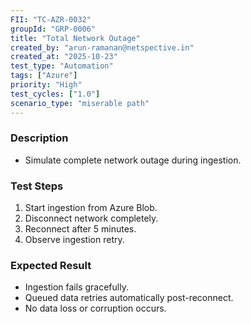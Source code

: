 ```yaml
---
FII: "TC-AZR-0032"
groupId: "GRP-0006"
title: "Total Network Outage"
created_by: "arun-ramanan@netspective.in"
created_at: "2025-10-23"
test_type: "Automation"
tags: ["Azure"]
priority: "High"
test_cycles: ["1.0"]
scenario_type: "miserable path"
---
```

### Description
- Simulate complete network outage during ingestion.

### Test Steps
1. Start ingestion from Azure Blob.  
2. Disconnect network completely.  
3. Reconnect after 5 minutes.  
4. Observe ingestion retry.

### Expected Result
- Ingestion fails gracefully.  
- Queued data retries automatically post-reconnect.  
- No data loss or corruption occurs.

